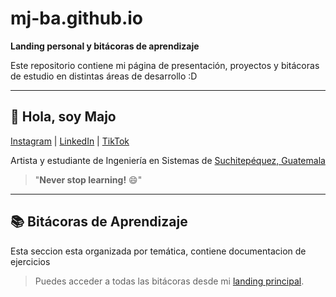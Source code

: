 # mj-ba.github.io
**Landing personal y bitácoras de aprendizaje**

Este repositorio contiene mi página de presentación, proyectos y bitácoras de estudio en distintas áreas de desarrollo :D

---

## 👋 Hola, soy Majo
[Instagram](https://www.instagram.com/planito.banana?igsh=MXV6cjM1enVocDg1cw==) | [LinkedIn](https://www.linkedin.com/in/mar%C3%ADa-jos%C3%A9-baquiax-rodr%C3%ADguez-su) | [TikTok](https://www.tiktok.com/@planito.banana?_t=8oV7VbQwrW2&_r=1)

Artista y estudiante de Ingeniería en Sistemas de [Suchitepéquez, Guatemala](https://www.google.com/maps/place/Suchitep%C3%A9quez/@14.3752308,-91.7104978,10z/data=!3m1!4b1!4m6!3m5!1s0x85892c4c38a67de9:0xe5ee76e8a509c4ec!8m2!3d14.4215982!4d-91.4048249!16zL20vMDM2cF8w?entry=ttu&g_ep=EgoyMDI1MDcyMy4wIKXMDSoASAFQAw%3D%3D)

> "**Never stop learning!** 😄"

---

## 📚 Bitácoras de Aprendizaje
Esta seccion esta organizada por temática, contiene documentacion de ejercicios 

> Puedes acceder a todas las bitácoras desde mi [landing principal](docs/index.html).
